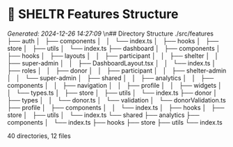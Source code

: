 # 🌳 SHELTR Features Structure
*Generated: 2024-12-26 14:27:09*
\n## Directory Structure
./src/features
├── auth
│   ├── components
│   │   └── index.ts
│   ├── hooks
│   ├── store
│   ├── utils
│   └── index.ts
├── dashboard
│   ├── components
│   ├── hooks
│   ├── layouts
│   │   ├── participant
│   │   ├── shelter
│   │   ├── super-admin
│   │   ├── DashboardLayout.tsx
│   │   └── index.ts
│   ├── roles
│   │   ├── donor
│   │   ├── participant
│   │   ├── shelter-admin
│   │   └── super-admin
│   ├── shared
│   │   ├── analytics
│   │   ├── components
│   │   ├── navigation
│   │   ├── profile
│   │   ├── widgets
│   │   └── types.ts
│   ├── store
│   ├── utils
│   └── index.ts
├── donor
│   ├── types
│   │   └── donor.ts
│   └── validation
│       └── donorValidation.ts
├── profile
│   ├── components
│   │   └── index.ts
│   ├── hooks
│   ├── store
│   ├── utils
│   └── index.ts
└── shared
    ├── analytics
    ├── components
    │   └── index.ts
    ├── hooks
    ├── store
    ├── utils
    └── index.ts

40 directories, 12 files
